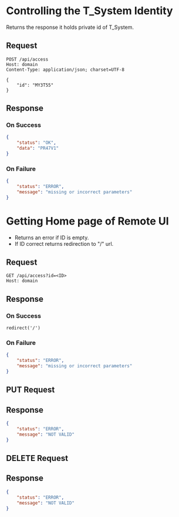 # Controlling the T_System Identity
Returns the response it holds private id of T_System.

## Request
```http
POST /api/access
Host: domain
Content-Type: application/json; charset=UTF-8

{
    "id": "MY3T55"
}
```

## Response
### On Success
```json
{
    "status": "OK",
    "data": "PR47V1"
}
```

### On Failure
```json
{
    "status": "ERROR",
    "message": "missing or incorrect parameters"
}
```

# Getting Home page of Remote UI
- Returns an error if ID is empty.
- If ID correct returns redirection to "/" url.

## Request
```http
GET /api/access?id=<ID>
Host: domain
```

## Response
### On Success
```
redirect('/')
```

### On Failure
```json
{
    "status": "ERROR",
    "message": "missing or incorrect parameters"
}
```

## PUT Request

## Response

```json
{
    "status": "ERROR",
    "message": "NOT VALID"
}
```

## DELETE Request

## Response

```json
{
    "status": "ERROR",
    "message": "NOT VALID"
}
```
